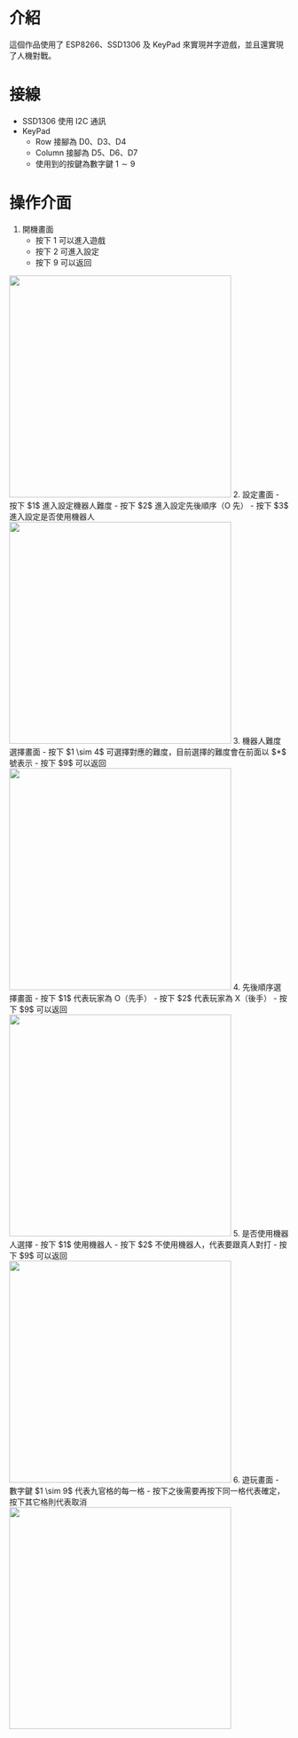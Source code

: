 # 介紹
這個作品使用了 ESP8266、SSD1306 及 KeyPad 來實現丼字遊戲，並且還實現了人機對戰。
# 接線
- SSD1306 使用 I2C 通訊
- KeyPad
	- Row 接腳為 D0、D3、D4
	- Column 接腳為 D5、D6、D7
	- 使用到的按鍵為數字鍵 $1 \sim 9$
# 操作介面
1. 開機畫面
	- 按下 $1$ 可以進入遊戲
	- 按下 $2$ 可進入設定
	- 按下 $9$ 可以返回
<Img src="https://i.imgur.com/c2rwLmJ.jpeg" width="400px" />
2. 設定畫面
	- 按下 $1$ 進入設定機器人難度
	- 按下 $2$ 進入設定先後順序（O 先）
	- 按下 $3$ 進入設定是否使用機器人
	<Img src="https://i.imgur.com/IiF4I9B.jpeg" width="400px" />
3. 機器人難度選擇畫面
	- 按下 $1 \sim 4$ 可選擇對應的難度，目前選擇的難度會在前面以 $*$ 號表示
	- 按下 $9$ 可以返回
<Img src="https://i.imgur.com/T3dlT03.jpeg" width="400px" />
4. 先後順序選擇畫面
	- 按下 $1$ 代表玩家為 O（先手）
	- 按下 $2$ 代表玩家為 X（後手）
	- 按下 $9$ 可以返回
<Img src="https://i.imgur.com/FK1IsJJ.jpeg" width="400px" />
5. 是否使用機器人選擇
	- 按下 $1$ 使用機器人
	- 按下 $2$ 不使用機器人，代表要跟真人對打
	- 按下 $9$ 可以返回
<Img src="https://i.imgur.com/4WFY5uq.jpeg" width="400px" />
6. 遊玩畫面
	- 數字鍵 $1 \sim 9$ 代表九官格的每一格
	- 按下之後需要再按下同一格代表確定，按下其它格則代表取消
<Img src="https://i.imgur.com/nf37Qtc.jpeg" width="400px" />
